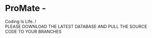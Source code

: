 # ProMate - 
Coding Is Life..!
</br>
PLEASE DOWNLOAD THE LATEST DATABASE AND PULL THE SOURCE CODE TO YOUR BRANCHES
